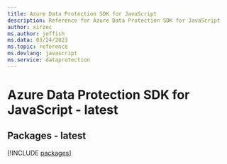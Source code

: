 ```yaml
---
title: Azure Data Protection SDK for JavaScript
description: Reference for Azure Data Protection SDK for JavaScript
author: xirzec
ms.author: jeffish
ms.data: 03/24/2023
ms.topic: reference
ms.devlang: javascript
ms.service: dataprotection
---
```

# Azure Data Protection SDK for JavaScript - latest
## Packages - latest
[!INCLUDE [packages](data-protection-index.md)]